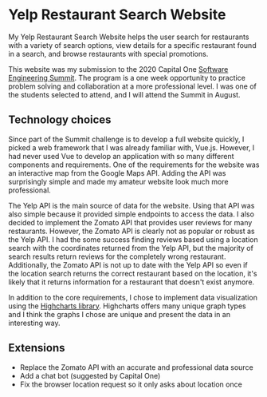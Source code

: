 # Yelp Restaurant Search Website

My Yelp Restaurant Search Website helps the user search for restaurants with a variety of search options, view details for a specific restaurant found in a search, and browse restaurants with special promotions.

This website was my submission to the 2020 Capital One [Software Engineering Summit](https://campus.capitalone.com/summits/). The program is a one week opportunity to practice problem solving and collaboration at a more professional level. I was one of the students selected to attend, and I will attend the Summit in August. 

## Technology choices
Since part of the Summit challenge is to develop a full website quickly, I picked a web framework that I was already familiar with, Vue.js. However, I had never used Vue to develop an application with so many different components and requirements. One of the requirements for the website was an interactive map from the Google Maps API. Adding the API was surprisingly simple and made my amateur website look much more professional.

The Yelp API is the main source of data for the website. Using that API was also simple because it provided simple endpoints to access the data. I also decided to implement the Zomato API that provides user reviews for many restaurants. However, the Zomato API is clearly not as popular or robust as the Yelp API. I had the some success finding reviews based using a location search with the coordinates returned from the Yelp API, but the majority of search results return reviews for the completely wrong restaurant. Additionally, the Zomato API is not up to date with the Yelp API so even if the location search returns the correct restaurant based on the location, it's likely that it returns information for a restaurant that doesn't exist anymore. 

In addition to the core requirements, I chose to implement data visualization using the [Highcharts library](https://www.highcharts.com/). Highcharts offers many unique graph types and I think the graphs I chose are unique and present the data in an interesting way. 

## Extensions
* Replace the Zomato API with an accurate and professional data source
* Add a chat bot (suggested by Capital One)
* Fix the browser location request so it only asks about location once
